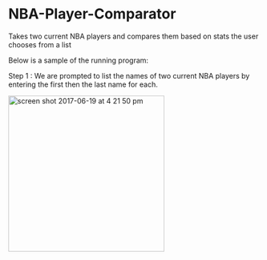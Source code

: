 # NBA-Player-Comparator
Takes two current NBA players and compares them based on stats the user chooses from a list

Below is a sample of the running program:

Step 1 : We are prompted to list the names of two current NBA players by entering the first then the last name for each.

<img width="311" alt="screen shot 2017-06-19 at 4 21 50 pm" src="https://user-images.githubusercontent.com/13561051/27309897-7d06ae66-550b-11e7-8093-f8a7982d3c42.png">


